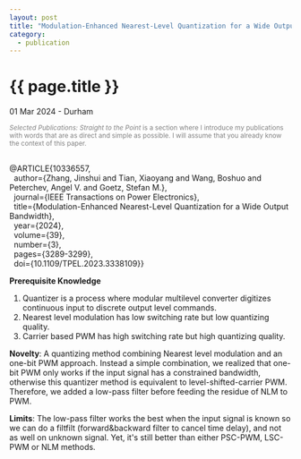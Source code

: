 ```yaml
---
layout: post
title: "Modulation-Enhanced Nearest-Level Quantization for a Wide Output Bandwidth"
category: 
  - publication
---
```


{{ page.title }}
================

<p class="meta">01 Mar 2024 - Durham</p>

<p style="color: gray; font-size: smaller;"><em>Selected Publications: Straight to the Point</em> is a section where I introduce my publications with words that are as direct and simple as possible. I will assume that you already know the context of this paper.</p>

<div style="white-space: pre-wrap;">
@ARTICLE{10336557,
  author={Zhang, Jinshui and Tian, Xiaoyang and Wang, Boshuo and Peterchev, Angel V. and Goetz, Stefan M.},
  journal={IEEE Transactions on Power Electronics}, 
  title={Modulation-Enhanced Nearest-Level Quantization for a Wide Output Bandwidth}, 
  year={2024},
  volume={39},
  number={3},
  pages={3289-3299},
  doi={10.1109/TPEL.2023.3338109}}
</div>

**Prerequisite Knowledge**
1. Quantizer is a process where modular multilevel converter digitizes continuous input to discrete output level commands.
2. Nearest level modulation has low switching rate but low quantizing quality.
3. Carrier based PWM has high switching rate but high quantizing quality.

**Novelty**: A quantizing method combining Nearest level modulation and an one-bit PWM approach. Instead a simple combination, we realized that one-bit PWM only works if the input signal has a constrained bandwidth, otherwise this quantizer method is equivalent to level-shifted-carrier PWM. Therefore, we added a low-pass filter before feeding the residue of NLM to PWM. 

**Limits**: The low-pass filter works the best when the input signal is known so we can do a filtfilt (forward&backward filter to cancel time delay), and not as well on unknown signal. Yet, it's still better than either PSC-PWM, LSC-PWM or NLM methods.
